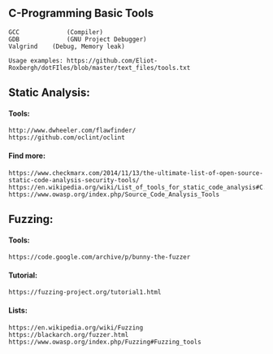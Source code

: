 
## C-Programming Basic Tools
	GCC				(Compiler)
	GDB				(GNU Project Debugger)
	Valgrind	(Debug, Memory leak)
		
	Usage examples: https://github.com/Eliot-Roxbergh/dotFIles/blob/master/text_files/tools.txt


## Static Analysis:
#### Tools:
	http://www.dwheeler.com/flawfinder/
	https://github.com/oclint/oclint
	
#### Find more:
	https://www.checkmarx.com/2014/11/13/the-ultimate-list-of-open-source-static-code-analysis-security-tools/
	https://en.wikipedia.org/wiki/List_of_tools_for_static_code_analysis#C.2C_C.2B.2B
	https://www.owasp.org/index.php/Source_Code_Analysis_Tools


## Fuzzing:
#### Tools:
	https://code.google.com/archive/p/bunny-the-fuzzer

#### Tutorial:
	https://fuzzing-project.org/tutorial1.html

#### Lists:
	https://en.wikipedia.org/wiki/Fuzzing
	https://blackarch.org/fuzzer.html
	https://www.owasp.org/index.php/Fuzzing#Fuzzing_tools

